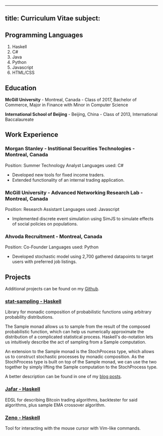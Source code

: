 -----
title: Curriculum Vitae
subject: 
-----

## Programming Languages

1. Haskell
2. C#
3. Java
4. Python
5. Javascript
6. HTML/CSS

## Education

**McGill University** - Montreal, Canada - Class of 2017,
Bachelor of Commerce, Major in Finance with Minor in Computer Science

**International School of Beijing** - Beijing, China - Class of 2013,
International Baccalaureate

## Work Experience

### Morgan Stanley - Institional Securities Technologies - Montreal, Canada
Position: Summer Technology Analyst
Languages used: C#

- Developed new tools for fixed income traders.
- Extended functionality of an internal trading application.

### McGill University - Advanced Networking Research Lab - Montreal, Canada
Position: Research Assistant
Languages used: Javascript

- Implemented discrete event simulation using SimJS to simulate effects 
of social policies on populations.

### Ahvoda Recruitment - Montreal, Canada
Position: Co-Founder
Languages used: Python

- Developed stochastic model using 2,700 gathered datapoints to target
users with preferred job listings.

## Projects

Additional projects can be found on my [Github](https://www.github.com/kevin-li-195).

### **[stat-sampling - Haskell](https://www.github.com/labcoders/jafar)**

Library for monadic composition of probabilistic functions using
arbitrary probability distributions.

The Sample monad allows us to sample from the result of the composed
probabilistic function, which can help us numerically approximate the
distribution of a complicated statistical process. Haskell's do-notation
lets us intuitively describe the act of sampling from a Sample computation.

An extension to the Sample monad is the StochProcess type, which
allows us to construct stochastic processes by monadic composition.
As the StochProcess type is built on top of the Sample monad, we can
use the two together by simply lifting the Sample computation to the
StochProcess type.

A better description can be found in one of my [blog posts](http://kevinl.io/posts/2016-08-17-sampling-monad.html).

### **[Jafar - Haskell](https://www.github.com/labcoders/jafar)**

EDSL for describing Bitcoin trading algorithms, backtester for
said algorithms, plus sample EMA crossover algorithm.

### **[Zeno - Haskell](https://www.github.com/kevin-li-195/zeno)**

Tool for interacting with the mouse cursor with Vim-like commands.
